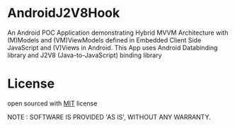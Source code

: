 # AndroidJ2V8Hook
An Android POC Application demonstrating Hybrid MVVM Architecture with (M)Models and (VM)ViewModels defined in Embedded Client Side JavaScript and (V)Views in Android. This App uses Android Databinding library and J2V8 (Java-to-JavaScript) binding library


# License
open sourced with [MIT](./License.md) license

NOTE : SOFTWARE IS PROVIDED 'AS IS', WITHOUT ANY WARRANTY.
